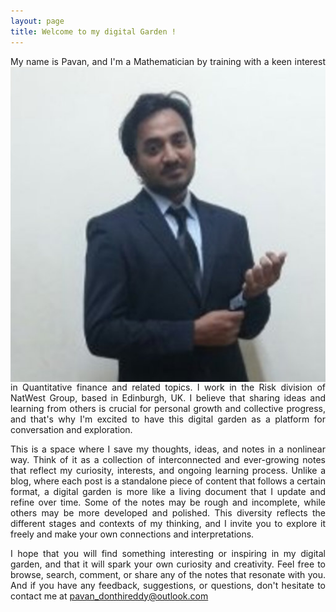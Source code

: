 ```yaml
---
layout: page
title: Welcome to my digital Garden !
---
```



<p style='text-align: justify;'>My name is Pavan, and I'm a Mathematician by training with a keen interest <img style="float: right;" src="Pavan-Donthireddy.jpg" class="img-padding"> in Quantitative finance and related topics. I work in the Risk division of NatWest Group, based in Edinburgh, UK.  I believe that sharing ideas and learning from others is crucial for personal growth and collective progress, and that's why I'm excited to have this digital garden as a platform for conversation and exploration. </p>

<p style='text-align: justify;'>This is a space where I save my thoughts, ideas, and notes in a nonlinear way. Think of it as a collection of interconnected and ever-growing notes that reflect my curiosity, interests, and ongoing learning process. Unlike a blog, where each post is a standalone piece of content that follows a certain format, a digital garden is more like a living document that I update and refine over time. Some of the notes may be rough and incomplete, while others may be more developed and polished. This diversity reflects the different stages and contexts of my thinking, and I invite you to explore it freely and make your own connections and interpretations.</p>

<p style='text-align: justify;'>I hope that you will find something interesting or inspiring in my digital garden, and that it will spark your own curiosity and creativity. Feel free to browse, search, comment, or share any of the notes that resonate with you. And if you have any feedback, suggestions, or questions, don't hesitate to contact me at <a href="mailto:pavan_donthireddy@outlook.com">pavan_donthireddy@outlook.com</a></p>


